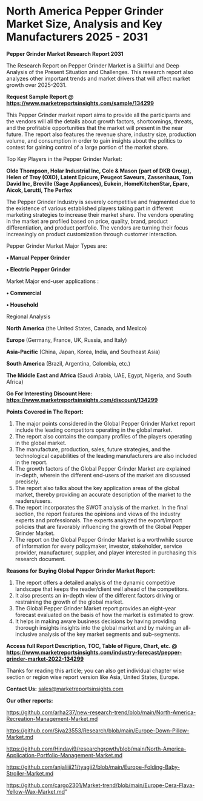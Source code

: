 # North America Pepper Grinder Market Size, Analysis and Key Manufacturers 2025 - 2031

<strong>Pepper Grinder Market Research Report 2031</strong>

The Research Report on Pepper Grinder Market is a Skillful and Deep Analysis of the Present Situation and Challenges. This research report also analyzes other important trends and market drivers that will affect market growth over 2025-2031.

<strong>Request Sample Report @ <a href=https://www.marketreportsinsights.com/sample/134299>https://www.marketreportsinsights.com/sample/134299</a></strong>

This Pepper Grinder market report aims to provide all the participants and the vendors will all the details about growth factors, shortcomings, threats, and the profitable opportunities that the market will present in the near future. The report also features the revenue share, industry size, production volume, and consumption in order to gain insights about the politics to contest for gaining control of a large portion of the market share.

Top Key Players in the Pepper Grinder Market:

<strong>Olde Thompson, Holar Industrial Inc, Cole & Mason (part of DKB Group), Helen of Troy (OXO), Latent Epicure, Peugeot Saveurs, Zassenhaus, Tom David Inc, Breville (Sage Appliances), Eukein, HomeKitchenStar, Epare, Aicok, Lerutti, The Perfex</strong>

The Pepper Grinder Industry is severely competitive and fragmented due to the existence of various established players taking part in different marketing strategies to increase their market share. The vendors operating in the market are profiled based on price, quality, brand, product differentiation, and product portfolio. The vendors are turning their focus increasingly on product customization through customer interaction.

Pepper Grinder Market Major Types are:

<strong>• Manual Pepper Grinder

• Electric Pepper Grinder</strong>

Market Major end-user applications :

<strong>• Commercial

• Household</strong>

Regional Analysis

</u><strong><b>North America</b></strong> (the United States, Canada, and Mexico)

<strong><b>Europe </b></strong>(Germany, France, UK, Russia, and Italy)

<strong><b>Asia-Pacific</b></strong> (China, Japan, Korea, India, and Southeast Asia)

<strong><b>South America</b></strong> (Brazil, Argentina, Colombia, etc.)

<strong><b>The Middle East and Africa</b></strong> (Saudi Arabia, UAE, Egypt, Nigeria, and South Africa)

<strong>Go For Interesting Discount Here: <a href=https://www.marketreportsinsights.com/discount/134299>https://www.marketreportsinsights.com/discount/134299</a></strong>

<strong>Points Covered in The Report:</strong>
<ol>
  <li>The major points considered in the Global Pepper Grinder Market report include the leading competitors operating in the global market.</li>
  <li>The report also contains the company profiles of the players operating in the global market.</li>
  <li>The manufacture, production, sales, future strategies, and the technological capabilities of the leading manufacturers are also included in the report.</li>
  <li>The growth factors of the Global Pepper Grinder Market are explained in-depth, wherein the different end-users of the market are discussed precisely.</li>
  <li>The report also talks about the key application areas of the global market, thereby providing an accurate description of the market to the readers/users.</li>
  <li>The report incorporates the SWOT analysis of the market. In the final section, the report features the opinions and views of the industry experts and professionals. The experts analyzed the export/import policies that are favorably influencing the growth of the Global Pepper Grinder Market.</li>
  <li>The report on the Global Pepper Grinder Market is a worthwhile source of information for every policymaker, investor, stakeholder, service provider, manufacturer, supplier, and player interested in purchasing this research document.</li>
</ol>
<strong>Reasons for Buying Global Pepper Grinder Market Report:</strong>

<ol>
  <li>The report offers a detailed analysis of the dynamic competitive landscape that keeps the reader/client well ahead of the competitors.</li>
  <li>It also presents an in-depth view of the different factors driving or restraining the growth of the global market.</li>
  <li>The Global Pepper Grinder Market report provides an eight-year forecast evaluated on the basis of how the market is estimated to grow.</li>
  <li>It helps in making aware business decisions by having providing thorough insights insights into the global market and by making an all-inclusive analysis of the key market segments and sub-segments.</li>
</ol>
<strong>Access full Report Description, TOC, Table of Figure, Chart, etc. @ <a href=https://www.marketreportsinsights.com/industry-forecast/pepper-grinder-market-2022-134299>https://www.marketreportsinsights.com/industry-forecast/pepper-grinder-market-2022-134299</a></strong>


Thanks for reading this article; you can also get individual chapter wise section or region wise report version like Asia, United States, Europe.

<strong>Contact Us:</strong>
sales@marketreportsinsights.com

<strong>Our other reports:</strong>

<a href=https://github.com/arha237/new-research-trend/blob/main/North-America-Recreation-Management-Market.md>https://github.com/arha237/new-research-trend/blob/main/North-America-Recreation-Management-Market.md</a>

<a href=https://github.com/Siya23553/Research/blob/main/Europe-Down-Pillow-Market.md>https://github.com/Siya23553/Research/blob/main/Europe-Down-Pillow-Market.md</a>

<a href=https://github.com/Hindavi9/researchgrowth/blob/main/North-America-Application-Portfolio-Management-Market.md>https://github.com/Hindavi9/researchgrowth/blob/main/North-America-Application-Portfolio-Management-Market.md</a>

<a href=https://github.com/anjaliiii21/tyagii2/blob/main/Europe-Folding-Baby-Stroller-Market.md>https://github.com/anjaliiii21/tyagii2/blob/main/Europe-Folding-Baby-Stroller-Market.md</a>

<a href=https://github.com/cargo2301/Market-trend/blob/main/Europe-Cera-Flava-Yellow-Wax-Market.md>https://github.com/cargo2301/Market-trend/blob/main/Europe-Cera-Flava-Yellow-Wax-Market.md</a>"
